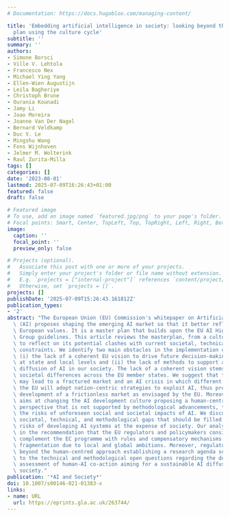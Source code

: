 ```yaml
---
# Documentation: https://docs.hugoblox.com/managing-content/

title: 'Embedding artificial intelligence in society: looking beyond the EU AI master
  plan using the culture cycle'
subtitle: ''
summary: ''
authors:
- Simone Borsci
- Ville V. Lehtola
- Francesco Nex
- Michael Ying Yang
- Ellen-Wien Augustijn
- Leila Bagheriye
- Christoph Brune
- Ourania Kounadi
- Jamy Li
- Joao Moreira
- Joanne Van Der Nagel
- Bernard Veldkamp
- Duc V. Le
- Mingshu Wang
- Fons Wijnhoven
- Jelmer M. Wolterink
- Raul Zurita-Milla
tags: []
categories: []
date: '2023-08-01'
lastmod: 2025-07-09T16:26:43+01:00
featured: false
draft: false

# Featured image
# To use, add an image named `featured.jpg/png` to your page's folder.
# Focal points: Smart, Center, TopLeft, Top, TopRight, Left, Right, BottomLeft, Bottom, BottomRight.
image:
  caption: ''
  focal_point: ''
  preview_only: false

# Projects (optional).
#   Associate this post with one or more of your projects.
#   Simply enter your project's folder or file name without extension.
#   E.g. `projects = ["internal-project"]` references `content/project/deep-learning/index.md`.
#   Otherwise, set `projects = []`.
projects: []
publishDate: '2025-07-09T15:26:43.161812Z'
publication_types:
- '2'
abstract: "The European Union (EU) Commission's whitepaper on Artificial Intelligence\
  \ (AI) proposes shaping the emerging AI market so that it better reflects common\
  \ European values. It is a master plan that builds upon the EU AI High-Level Expert\
  \ Group guidelines. This article reviews the masterplan, from a culture cycle perspective,\
  \ to reflect on its potential clashes with current societal, technical, and methodological\
  \ constraints. We identify two main obstacles in the implementation of this plan:\
  \ (i) the lack of a coherent EU vision to drive future decision-making processes\
  \ at state and local levels and (ii) the lack of methods to support a sustainable\
  \ diffusion of AI in our society. The lack of a coherent vision stems from not considering\
  \ societal differences across the EU member states. We suggest that these differences\
  \ may lead to a fractured market and an AI crisis in which different members of\
  \ the EU will adopt nation-centric strategies to exploit AI, thus preventing the\
  \ development of a frictionless market as envisaged by the EU. Moreover, the Commission\
  \ aims at changing the AI development culture proposing a human-centred and safety-first\
  \ perspective that is not supported by methodological advancements, thus taking\
  \ the risks of unforeseen social and societal impacts of AI. We discuss potential\
  \ societal, technical, and methodological gaps that should be filled to avoid the\
  \ risks of developing AI systems at the expense of society. Our analysis results\
  \ in the recommendation that the EU regulators and policymakers consider how to\
  \ complement the EC programme with rules and compensatory mechanisms to avoid market\
  \ fragmentation due to local and global ambitions. Moreover, regulators should go\
  \ beyond the human-centred approach establishing a research agenda seeking answers\
  \ to the technical and methodological open questions regarding the development and\
  \ assessment of human-AI co-action aiming for a sustainable AI diffusion in the\
  \ society."
publication: '*AI and Society*'
doi: 10.1007/s00146-021-01383-x
links:
- name: URL
  url: https://eprints.gla.ac.uk/263744/
---
```

